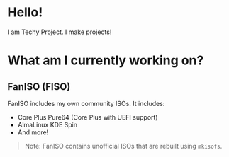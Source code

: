 # Hello!
I am Techy Project. I make projects!
# What am I currently working on?
## FanISO (FISO)
FanISO includes my own community ISOs. It includes:
- Core Plus Pure64 (Core Plus with UEFI support)
- AlmaLinux KDE Spin
- And more!

> Note: FanISO contains unofficial ISOs that are rebuilt using `mkisofs`.

<!---
techy-project/techy-project is a ✨ special ✨ repository because its `README.md` (this file) appears on your GitHub profile.
You can click the Preview link to take a look at your changes.
--->
